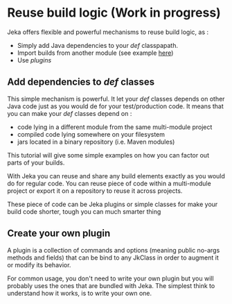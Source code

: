 # Reuse build logic (Work in progress)

Jeka offers flexible and powerful mechanisms to reuse build logic, as : 
- Simply add Java dependencies to your *def* classpapath.
- Import builds from another module (see example [here](https://github.com/jerkar/working-examples/tree/master/springboot-multi-modules))
- Use *plugins*

## Add dependencies to *def* classes

This simple mechanism is powerful. It let your *def* classes depends on other Java code just as you would de
for your test/production code. It means that you can make your *def* classes depend on :
- code lying in a different module from the same multi-module project
- compiled code lying somewhere on your filesystem
- jars located in a binary repository (i.e. Maven modules)

This tutorial will give some simple examples on how you can factor out parts of your builds. 


With Jeka you can reuse and share any build elements exactly as you would do for regular code.
You can reuse piece of code within a multi-module project or export it on a repository to reuse it 
across projects.

These piece of code can be Jeka plugins or simple classes for make your build code shorter, tough you
can much smarter thing 




## Create your own plugin

A plugin is a collection of commands and options (meaning public no-args methods and fields) that can be bind to any 
JkClass in order to augment it or modify its behavior. 

For common usage, you don't need to write your own plugin but you will probably uses the ones that are bundled with 
Jeka. The simplest think to understand how it works, is to write your own one.

